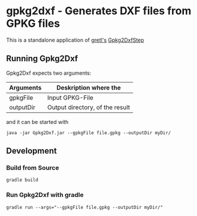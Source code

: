 # gpkg2dxf - Generates DXF files from GPKG files

This is a standalone application of [gretl's](https://github.com/sogis/gretl) [Gpkg2DxfStep](https://github.com/sogis/gretl/blob/master/gretl/src/main/java/ch/so/agi/gretl/steps/Gpkg2DxfStep.java)

## Running Gpkg2Dxf

Gpkg2Dxf expects two arguments:

| Arguments        | Deskription                     where the |
| -------------    |-------------                    |
| gpkgFile         | Input GPKG-File                 |
| outputDir        | Output directory, of the result |

and it can be started with

    java -jar Gpkg2Dxf.jar --gpkgFile file.gpkg --outputDir myDir/

## Development
### Build from Source

    gradle build
### Run Gpkg2Dxf with gradle

    gradle run --args="--gpkgFile file.gpkg --outputDir myDir/"